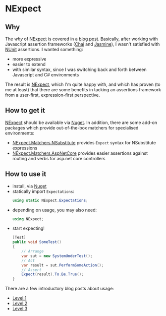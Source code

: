 # NExpect

## Why
The _why_ of [NExpect](https://github.com/fluffynuts/NExpect) is covered in a
[blog post](https://github.com/fluffynuts/blog/blob/master/20170918_IntroducingNExpect.md).
Basically, after working with Javascript assertion frameworks
([Chai](http://chaijs.com/) and [Jasmine](https://jasmine.github.io/)), I wasn't satisfied
with [NUnit](https://github.com/nunit/nunit) assertions. I wanted something:
- more expressive
- easier to extend
- with similar syntax, since I was switching back and forth between Javascript and C# environments

The result is [NExpect](https://github.com/fluffynuts/NExpect), which I'm quite happy with,
and which has proven (to me at least) that there are some benefits in tacking an assertions
framework from a user-first, expression-first perspective.

## How to get it
[NExpect](https://github.com/fluffynuts/NExpect) should be available via [Nuget](https://nuget.org/packages/NExpect). In addition, there are some add-on packages which provide
out-of-the-box matchers for specialised environments:
- [NExpect.Matchers.NSubstitute](https://nuget.org/packages/NExpect.Matchers.NSubstitute)
  provides `Expect` syntax for NSubstitute expressions
- [NExpect.Matchers.AspNetCore](https://nuget.org/packages/NExpect.Matchers.AspNetCore)
  provides easier assertions against routing and verbs for asp.net core controllers

## How to use it
- install, via [Nuget](https://nuget.org/packages/NExpect)
- statically import `Expectations`:
  ```csharp
  using static NExpect.Expectations;
  ```
- depending on usage, you may also need:
  ```csharp
  using NExpect;
  ```
- start expecting!
  ```csharp
  [Test]
  public void SomeTest()
  {
      // Arrange
      var sut = new SystemUnderTest();
      // Act
      var result = sut.PerformSomeAction();
      // Assert
      Expect(result).To.Be.True();
  }
  ```

There are a few introductory blog posts about usage:
- [Level 1](https://github.com/fluffynuts/blog/blob/master/20170917_NExpectLevel1.md)
- [Level 2](https://github.com/fluffynuts/blog/blob/master/20170917_NExpectLevel2.md)
- [Level 3](https://github.com/fluffynuts/blog/blob/master/20170917_NExpectLevel3.md)

